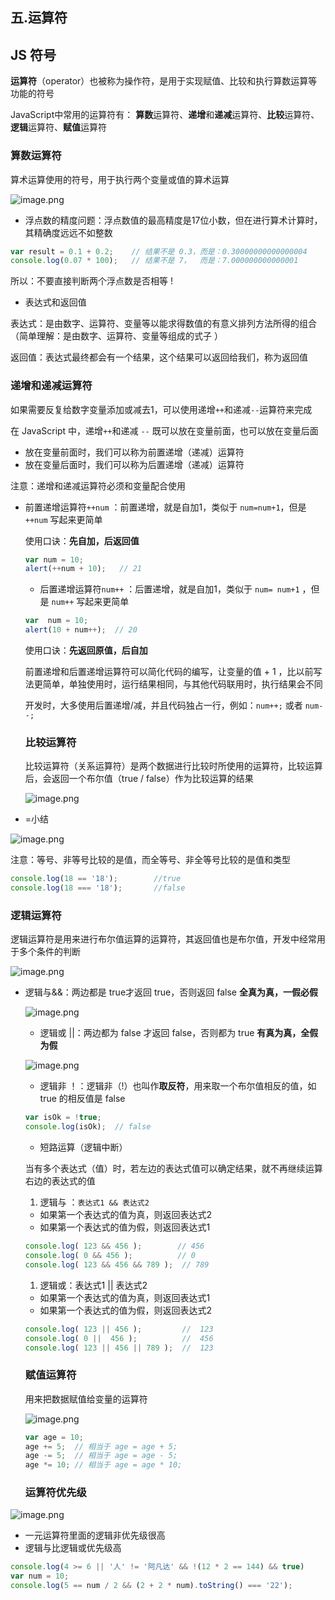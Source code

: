 ## 五.运算符

## JS 符号

**运算符**（operator）也被称为操作符，是用于实现赋值、比较和执行算数运算等功能的符号

JavaScript中常用的运算符有：  **算数**运算符、**递增**和**递减**运算符、**比较**运算符、**逻辑**运算符、**赋值**运算符 

### 算数运算符

算术运算使用的符号，用于执行两个变量或值的算术运算

![image.png](https://cdn.nlark.com/yuque/0/2020/png/335089/1577969133094-2a27f4bf-c75f-4194-8ea4-d0cbf949b141.png)

- 浮点数的精度问题：浮点数值的最高精度是17位小数，但在进行算术计算时，其精确度远远不如整数

```js
var result = 0.1 + 0.2;    // 结果不是 0.3，而是：0.30000000000000004
console.log(0.07 * 100);   // 结果不是 7，  而是：7.000000000000001
```

所以：不要直接判断两个浮点数是否相等 !  

- 表达式和返回值

表达式：是由数字、运算符、变量等以能求得数值的有意义排列方法所得的组合（简单理解：是由数字、运算符、变量等组成的式子 ）

返回值：表达式最终都会有一个结果，这个结果可以返回给我们，称为返回值 



### 递增和递减运算符  

如果需要反复给数字变量添加或减去1，可以使用递增`++`和递减`--`运算符来完成

在 JavaScript 中，递增`++`和递减 `--` 既可以放在变量前面，也可以放在变量后面

- 放在变量前面时，我们可以称为前置递增（递减）运算符
- 放在变量后面时，我们可以称为后置递增（递减）运算符

注意：递增和递减运算符必须和变量配合使用

- 前置递增运算符`++num` ：前置递增，就是自加1，类似于 `num=num+1`，但是 `++num` 写起来更简单

  使用口诀：**先自加，后返回值** 

  ```js
  var num = 10;
  alert(++num + 10);   // 21
  ```

  - 后置递增运算符`num++` ：后置递增，就是自加1，类似于 `num= num+1` ，但是 `num++` 写起来更简单

  ```js
  var  num = 10;
  alert(10 + num++);  // 20
  ```

  使用口诀：**先返回原值，后自加**  

  

  前置递增和后置递增运算符可以简化代码的编写，让变量的值 + 1 ，比以前写法更简单，单独使用时，运行结果相同，与其他代码联用时，执行结果会不同

  

  开发时，大多使用后置递增/减，并且代码独占一行，例如：`num++;` 或者 `num--;` 

  

  ### 比较运算符  

  比较运算符（关系运算符）是两个数据进行比较时所使用的运算符，比较运算后，会返回一个布尔值（true / false）作为比较运算的结果

  ![image.png](https://cdn.nlark.com/yuque/0/2020/png/335089/1577970716141-a7d69d98-edfa-4213-9f0a-ff635e46e425.png)

- =小结

![image.png](https://cdn.nlark.com/yuque/0/2020/png/335089/1577970814314-6af5e675-d332-4715-b44c-648c87c42b21.png)

注意：等号、非等号比较的是值，而全等号、非全等号比较的是值和类型

```js
console.log(18 == '18');        //true
console.log(18 === '18');       //false
```

### 逻辑运算符

逻辑运算符是用来进行布尔值运算的运算符，其返回值也是布尔值，开发中经常用于多个条件的判断 

![image.png](https://cdn.nlark.com/yuque/0/2020/png/335089/1577971122178-b0549026-168f-4c3c-b6e2-47d272fbbc7b.png)

- 逻辑与&&：两边都是 true才返回 true，否则返回 false  **全真为真，一假必假**

  ![image.png](https://cdn.nlark.com/yuque/0/2020/png/335089/1577971181367-5236a3eb-4897-4569-8f05-538295320e6c.png)

  

  - 逻辑或 ||：两边都为 false 才返回 false，否则都为 true    **有真为真，全假为假**

  ![image.png](https://cdn.nlark.com/yuque/0/2020/png/335089/1577971232131-b268746e-24ab-4b63-9131-da348640ed5d.png)

  - 逻辑非 ！：逻辑非（!）也叫作**取反符**，用来取一个布尔值相反的值，如 true 的相反值是 false 

  ```js
  var isOk = !true;
  console.log(isOk);  // false
  ```

  - 短路运算（逻辑中断）

  当有多个表达式（值）时，若左边的表达式值可以确定结果，就不再继续运算右边的表达式的值

  1. 逻辑与 ：`表达式1 && 表达式2`

  - 如果第一个表达式的值为真，则返回表达式2 
  - 如果第一个表达式的值为假，则返回表达式1

  ```js
  console.log( 123 && 456 );        // 456
  console.log( 0 && 456 );          // 0
  console.log( 123 && 456 && 789 );  // 789
  ```

  1. 逻辑或：表达式1 || 表达式2

  - 如果第一个表达式的值为真，则返回表达式1  
  - 如果第一个表达式的值为假，则返回表达式2

  

  ```js
  console.log( 123 || 456 );         //  123
  console.log( 0 ||  456 );          //  456
  console.log( 123 || 456 || 789 );  //  123
  ```

  ### 赋值运算符 

  用来把数据赋值给变量的运算符

  ![image.png](https://cdn.nlark.com/yuque/0/2020/png/335089/1577971712302-cf352d28-12d4-4046-b2ef-601d3e64fab6.png)

  

  ```js
  var age = 10;
  age += 5;  // 相当于 age = age + 5;
  age -= 5;  // 相当于 age = age - 5;
  age *= 10; // 相当于 age = age * 10;
  ```

  

  ### 运算符优先级

![image.png](https://cdn.nlark.com/yuque/0/2020/png/335089/1577971910750-d003029f-f0e5-49f5-88f9-d19ccf380f05.png)

- 一元运算符里面的逻辑非优先级很高
- 逻辑与比逻辑或优先级高 

```js
console.log(4 >= 6 || '人' != '阿凡达' && !(12 * 2 == 144) && true)     //true
var num = 10;
console.log(5 == num / 2 && (2 + 2 * num).toString() === '22');         //true
```

